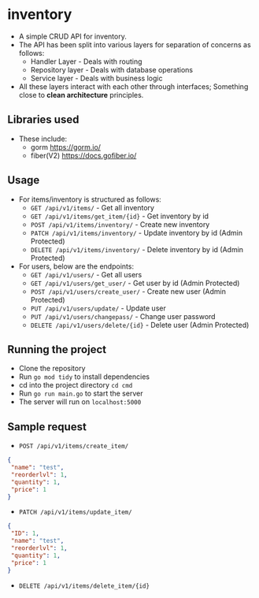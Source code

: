 # inventory

- A simple CRUD API for inventory.
- The API has been split into various layers for separation of concerns as follows:
  - Handler Layer - Deals with routing
  - Repository layer - Deals with database operations
  - Service layer - Deals with business logic
- All these layers interact with each other through interfaces; Something close to **clean architecture** principles.

## Libraries used

- These include:
  - gorm <https://gorm.io/>
  - fiber(V2) <https://docs.gofiber.io/>

## Usage

- For items/inventory is structured as follows:
  - `GET /api/v1/items/` - Get all inventory
  - `GET /api/v1/items/get_item/{id}` - Get inventory by id
  - `POST /api/v1/items/inventory/` - Create new inventory
  - `PATCH /api/v1/items/inventory/` - Update inventory by id (Admin Protected)
  - `DELETE /api/v1/items/inventory/` - Delete inventory by id (Admin Protected)
- For users, below are the endpoints:
  - `GET /api/v1/users/` - Get all users
  - `GET /api/v1/users/get_user/` - Get user by id (Admin Protected)
  - `POST /api/v1/users/create_user/` - Create new user (Admin Protected)
  - `PUT /api/v1/users/update/` - Update user
  - `PUT /api/v1/users/changepass/` - Change user password
  - `DELETE /api/v1/users/delete/{id}` - Delete user (Admin Protected)

## Running the project

- Clone the repository
- Run `go mod tidy` to install dependencies
- cd into the project directory `cd cmd`
- Run `go run main.go` to start the server
- The server will run on `localhost:5000`

<!-- Highlight block -->

<!-- > To migrate the database, run `go run main.go migrate` -->

## Sample request

- `POST /api/v1/items/create_item/`

```json
{
 "name": "test",
 "reorderlvl": 1,
 "quantity": 1,
 "price": 1
}
```

- `PATCH /api/v1/items/update_item/`

```json
{
 "ID": 1,
 "name": "test",
 "reorderlvl": 1,
 "quantity": 1,
 "price": 1
}
```

- `DELETE /api/v1/items/delete_item/{id}`
